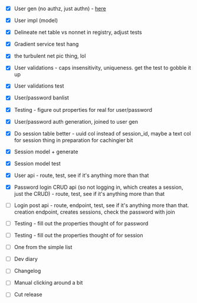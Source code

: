 - [x] User gen (no authz, just authn) - [here](https://cheatsheetseries.owasp.org/cheatsheets/Authentication_Cheat_Sheet.html)
- [x] User impl (model)
- [x] Delineate net table vs nonnet in registry, adjust tests
- [x] Gradient service test hang

- [x] the turbulent net pic thing, lol

- [x] User validations - caps insensitivity, uniqueness. get the test to gobble it up
- [x] User validations test
- [x] User/password banlist
- [x] Testing - figure out properties for real for user/password
- [x] User/password auth generation, joined to user gen

- [x] Do session table better - uuid col instead of session\_id, maybe a text col for session thing in preparation for cachingier bit
- [x] Session model + generate
- [x] Session model test
- [x] User api - route, test, see if it's anything more than that
- [x] Password login CRUD api (so not logging in, which creates a session, just the CRUD) - route, test, see if it's anything more than that

- [ ] Login post api - route, endpoint, test, see if it's anything more than that. creation endpoint, creates sessions, check the password with join
- [ ] Testing - fill out the properties thought of for password
- [ ] Testing - fill out the properties thought of for session

- [ ] One from the simple list
- [ ] Dev diary
- [ ] Changelog
- [ ] Manual clicking around a bit
- [ ] Cut release
